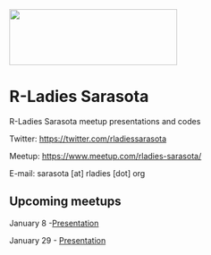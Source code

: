 <img src="https://github.com/rladies/starter-kit/blob/master/logo/R-LadiesGlobal_RBG_online_LogoWithText_Horizontal.png" data-canonical-src="https://github.com/rladies/starter-kit/blob/master/logo/R-LadiesGlobal_RBG_online_LogoWithText_Horizontal.png" width="300" height="100" />

# R-Ladies Sarasota
R-Ladies Sarasota meetup presentations and codes


Twitter: https://twitter.com/rladiessarasota

Meetup: https://www.meetup.com/rladies-sarasota/

E-mail: sarasota [at] rladies [dot] org

## Upcoming meetups


January 8 -[Presentation](https://github.com/rladies/meetup-presentations_sarasota/blob/master/2018_01_08_inaugural/Inaugural%20Meetup%20Presentation.pdf)

January 29 - [Presentation](https://github.com/rladies/meetup-presentations_sarasota/blob/master/2018_01_29_intro_R/intro_r.Rmd)
